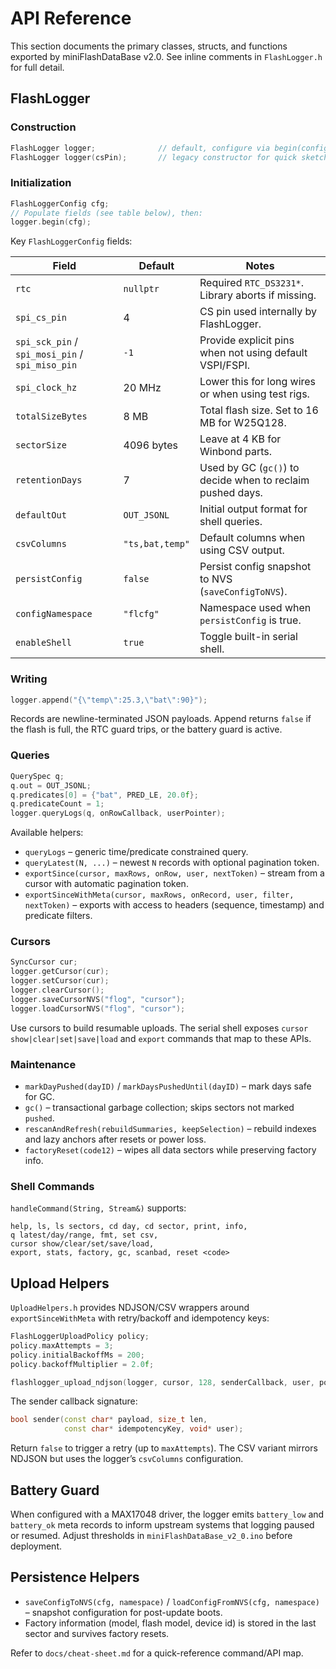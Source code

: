 # API Reference

This section documents the primary classes, structs, and functions exported by
miniFlashDataBase v2.0. See inline comments in `FlashLogger.h` for full detail.

## FlashLogger

### Construction

```cpp
FlashLogger logger;              // default, configure via begin(config)
FlashLogger logger(csPin);       // legacy constructor for quick sketches
```

### Initialization

```cpp
FlashLoggerConfig cfg;
// Populate fields (see table below), then:
logger.begin(cfg);
```

Key `FlashLoggerConfig` fields:

| Field | Default | Notes |
| --- | --- | --- |
| `rtc` | `nullptr` | Required `RTC_DS3231*`. Library aborts if missing. |
| `spi_cs_pin` | 4 | CS pin used internally by FlashLogger. |
| `spi_sck_pin` / `spi_mosi_pin` / `spi_miso_pin` | `-1` | Provide explicit pins when not using default VSPI/FSPI. |
| `spi_clock_hz` | 20 MHz | Lower this for long wires or when using test rigs. |
| `totalSizeBytes` | 8 MB | Total flash size. Set to 16 MB for W25Q128. |
| `sectorSize` | 4096 bytes | Leave at 4 KB for Winbond parts. |
| `retentionDays` | 7 | Used by GC (`gc()`) to decide when to reclaim pushed days. |
| `defaultOut` | `OUT_JSONL` | Initial output format for shell queries. |
| `csvColumns` | `"ts,bat,temp"` | Default columns when using CSV output. |
| `persistConfig` | `false` | Persist config snapshot to NVS (`saveConfigToNVS`). |
| `configNamespace` | `"flcfg"` | Namespace used when `persistConfig` is true. |
| `enableShell` | `true` | Toggle built-in serial shell. |

### Writing

```cpp
logger.append("{\"temp\":25.3,\"bat\":90}");
```
Records are newline-terminated JSON payloads. Append returns `false` if the
flash is full, the RTC guard trips, or the battery guard is active.

### Queries

```cpp
QuerySpec q;
q.out = OUT_JSONL;
q.predicates[0] = {"bat", PRED_LE, 20.0f};
q.predicateCount = 1;
logger.queryLogs(q, onRowCallback, userPointer);
```

Available helpers:

- `queryLogs` – generic time/predicate constrained query.
- `queryLatest(N, ...)` – newest `N` records with optional pagination token.
- `exportSince(cursor, maxRows, onRow, user, nextToken)` – stream from a cursor
  with automatic pagination token.
- `exportSinceWithMeta(cursor, maxRows, onRecord, user, filter, nextToken)` –
  exports with access to headers (sequence, timestamp) and predicate filters.

### Cursors

```cpp
SyncCursor cur;
logger.getCursor(cur);
logger.setCursor(cur);
logger.clearCursor();
logger.saveCursorNVS("flog", "cursor");
logger.loadCursorNVS("flog", "cursor");
```

Use cursors to build resumable uploads. The serial shell exposes
`cursor show|clear|set|save|load` and `export` commands that map to these APIs.

### Maintenance

- `markDayPushed(dayID)` / `markDaysPushedUntil(dayID)` – mark days safe for GC.
- `gc()` – transactional garbage collection; skips sectors not marked `pushed`.
- `rescanAndRefresh(rebuildSummaries, keepSelection)` – rebuild indexes and
  lazy anchors after resets or power loss.
- `factoryReset(code12)` – wipes all data sectors while preserving factory info.

### Shell Commands

`handleCommand(String, Stream&)` supports:

```
help, ls, ls sectors, cd day, cd sector, print, info,
q latest/day/range, fmt, set csv,
cursor show/clear/set/save/load,
export, stats, factory, gc, scanbad, reset <code>
```

## Upload Helpers

`UploadHelpers.h` provides NDJSON/CSV wrappers around
`exportSinceWithMeta` with retry/backoff and idempotency keys:

```cpp
FlashLoggerUploadPolicy policy;
policy.maxAttempts = 3;
policy.initialBackoffMs = 200;
policy.backoffMultiplier = 2.0f;

flashlogger_upload_ndjson(logger, cursor, 128, senderCallback, user, policy, &nextToken);
```

The sender callback signature:

```cpp
bool sender(const char* payload, size_t len,
            const char* idempotencyKey, void* user);
```

Return `false` to trigger a retry (up to `maxAttempts`). The CSV variant mirrors
NDJSON but uses the logger’s `csvColumns` configuration.

## Battery Guard

When configured with a MAX17048 driver, the logger emits `battery_low` and
`battery_ok` meta records to inform upstream systems that logging paused or
resumed. Adjust thresholds in `miniFlashDataBase_v2_0.ino` before deployment.

## Persistence Helpers

- `saveConfigToNVS(cfg, namespace)` / `loadConfigFromNVS(cfg, namespace)` –
  snapshot configuration for post-update boots.
- Factory information (model, flash model, device id) is stored in the last
  sector and survives factory resets.

Refer to `docs/cheat-sheet.md` for a quick-reference command/API map.
